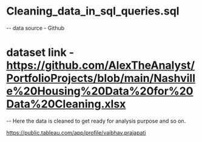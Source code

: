 # Cleaning_data_in_sql_queries.sql
-- data source - Github
# dataset link - https://github.com/AlexTheAnalyst/PortfolioProjects/blob/main/Nashville%20Housing%20Data%20for%20Data%20Cleaning.xlsx
-- Here the data is cleaned to get ready for analysis purpose and so on.


https://public.tableau.com/app/profile/vaibhav.prajapati
